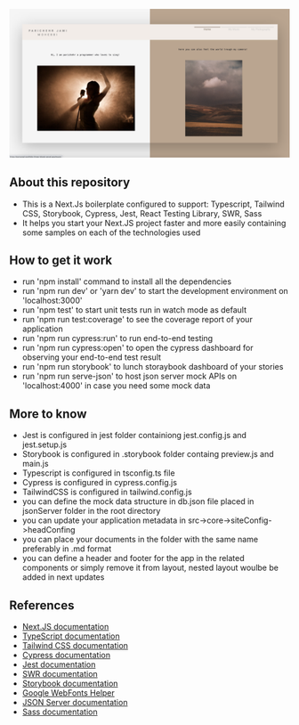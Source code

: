 ![Personal portfolio](public/assets/images/screenshot.png)

## About this repository

- This is a Next.Js boilerplate configured to support: Typescript, Tailwind CSS, Storybook, Cypress, Jest, React Testing Library, SWR, Sass
- It helps you start your Next.JS project faster and more easily containing some samples on each of the technologies used

## How to get it work

- run 'npm install' command to install all the dependencies
- run 'npm run dev' or 'yarn dev' to start the development environment on 'localhost:3000'
- run 'npm test' to start unit tests run in watch mode as default
- run 'npm run test:coverage' to see the coverage report of your application
- run 'npm run cypress:run' to run end-to-end testing
- run 'npm run cypress:open' to open the cypress dashboard for observing your end-to-end test result
- run 'npm run storybook' to lunch storaybook dashboard of your stories
- run 'npm run serve-json' to host json server mock APIs on 'localhost:4000' in case you need some mock data

## More to know

- Jest is configured in jest folder containiong jest.config.js and jest.setup.js
- Storybook is configured in .storybook folder containg preview.js and main.js
- Typescript is configured in tsconfig.ts file
- Cypress is configured in cypress.config.js
- TailwindCSS is configured in tailwind.config.js
- you can define the mock data structure in db.json file placed in jsonServer folder in the root directory
- you can update your application metadata in src->core->siteConfig->headConfing
- you can place your documents in the folder with the same name preferably in .md format
- you can define a header and footer for the app in the related components or simply remove it from layout, nested layout woulbe be added in next updates

## References

- <a href='https://nextjs.org/docs' target='_blank'> Next.JS documentation </a>
- <a href='https://nextjs.org/docs' target='_blank'> TypeScript documentation </a>
- <a href='https://tailwindcss.com/'>Tailwind CSS documentation</a>
- <a href='https://www.cypress.io/'>Cypress documentation</a>
- <a href='https://jestjs.io/docs/getting-started'>Jest documentation</a>
- <a href='https://swr.vercel.app/'>SWR documentation</a>
- <a href='https://storybook.js.org/'>Storybook documentation</a>
- <a href='https://gwfh.mranftl.com/fonts'>Google WebFonts Helper</a>
- <a href='https://www.npmjs.com/package/json-server'>JSON Server documentation</a>
- <a href='https://sass-lang.com/documentation/'> Sass documentation</a>
